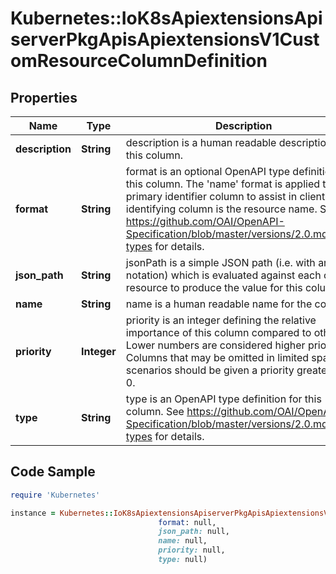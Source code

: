 # Kubernetes::IoK8sApiextensionsApiserverPkgApisApiextensionsV1CustomResourceColumnDefinition

## Properties

Name | Type | Description | Notes
------------ | ------------- | ------------- | -------------
**description** | **String** | description is a human readable description of this column. | [optional] 
**format** | **String** | format is an optional OpenAPI type definition for this column. The &#39;name&#39; format is applied to the primary identifier column to assist in clients identifying column is the resource name. See https://github.com/OAI/OpenAPI-Specification/blob/master/versions/2.0.md#data-types for details. | [optional] 
**json_path** | **String** | jsonPath is a simple JSON path (i.e. with array notation) which is evaluated against each custom resource to produce the value for this column. | 
**name** | **String** | name is a human readable name for the column. | 
**priority** | **Integer** | priority is an integer defining the relative importance of this column compared to others. Lower numbers are considered higher priority. Columns that may be omitted in limited space scenarios should be given a priority greater than 0. | [optional] 
**type** | **String** | type is an OpenAPI type definition for this column. See https://github.com/OAI/OpenAPI-Specification/blob/master/versions/2.0.md#data-types for details. | 

## Code Sample

```ruby
require 'Kubernetes'

instance = Kubernetes::IoK8sApiextensionsApiserverPkgApisApiextensionsV1CustomResourceColumnDefinition.new(description: null,
                                 format: null,
                                 json_path: null,
                                 name: null,
                                 priority: null,
                                 type: null)
```


